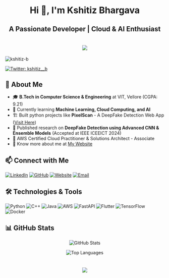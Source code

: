 <h1 align="center">Hi 👋, I'm Kshitiz Bhargava</h1>
<h2 align="center">A Passionate Developer | Cloud & AI Enthusiast</h2>

<h1 align="center">
  <img src="https://readme-typing-svg.herokuapp.com?font=Hubot+Sans&weight=600&size=30&pause=500&color=0F95E8&center=true&width=435&lines=Glad+to+meet+you!">
</h1>

<p align="left"> <img src="https://komarev.com/ghpvc/?username=kshitiz-b&label=Profile%20views&color=0e75b6&style=flat" alt="kshitiz-b" /> </p>

<p align="left"> <a href="https://twitter.com/kshitiz__b" target="blank"><img src="https://img.shields.io/twitter/follow/kshitiz__b?logo=twitter&style=for-the-badge" alt="Twitter: kshitiz__b" /></a> </p>

## 🚀 About Me

- 🎓 **B.Tech in Computer Science & Engineering** at VIT, Vellore (CGPA: 9.21)
- 🌱 Currently learning **Machine Learning, Cloud Computing, and AI**
- 🏗️ Built python projects like **PixelScan** - A DeepFake Detection Web App ([Visit Here](https://pixelscan.site))
- 📝 Published research on **DeepFake Detection using Advanced CNN & Ensemble Models** (Accepted at IEEE ICEEICT 2024)
- 🎯 AWS Certified Cloud Practitioner & Solutions Architect - Associate
- 🔗 Know more about me at [My Website](https://kshitizbhargava.com)

## 📫 Connect with Me

[![LinkedIn](https://img.shields.io/badge/LinkedIn-0077B5?style=for-the-badge&logo=linkedin&logoColor=white)](https://linkedin.com/in/kshitiz-bhargava)
[![GitHub](https://img.shields.io/badge/GitHub-181717?style=for-the-badge&logo=github&logoColor=white)](https://github.com/Kshitiz-b)
[![Website](https://img.shields.io/badge/Website-4285F4?style=for-the-badge&logo=google-chrome&logoColor=white)](https://kshitizbhargava.com)
[![Email](https://img.shields.io/badge/Email-D14836?style=for-the-badge&logo=gmail&logoColor=white)](mailto:kshitizb168@gmail.com)

## 🛠️ Technologies & Tools

![Python](https://img.shields.io/badge/Python-3776AB?style=for-the-badge&logo=python&logoColor=white)
![C++](https://img.shields.io/badge/C++-00599C?style=for-the-badge&logo=c%2B%2B&logoColor=white)
![Java](https://img.shields.io/badge/Java-ED8B00?style=for-the-badge&logo=java&logoColor=white)
![AWS](https://img.shields.io/badge/AWS-232F3E?style=for-the-badge&logo=amazon-aws&logoColor=white)
![FastAPI](https://img.shields.io/badge/FastAPI-009688?style=for-the-badge&logo=fastapi&logoColor=white)
![Flutter](https://img.shields.io/badge/Flutter-02569B?style=for-the-badge&logo=flutter&logoColor=white)
![TensorFlow](https://img.shields.io/badge/TensorFlow-FF6F00?style=for-the-badge&logo=tensorflow&logoColor=white)
![Docker](https://img.shields.io/badge/Docker-2496ED?style=for-the-badge&logo=docker&logoColor=white)

## 📊 GitHub Stats

<p align="center">
  <img src="https://github-readme-stats.vercel.app/api?username=kshitiz-b&show_icons=true&theme=tokyonight" alt="GitHub Stats">
</p>

<p align="center">
  <img src="https://github-readme-stats.vercel.app/api/top-langs/?username=kshitiz-b&layout=compact&theme=tokyonight" alt="Top Languages">
</p>

<h1 align="center">
  <img src="https://readme-typing-svg.herokuapp.com?font=Hubot+Sans&weight=600&size=30&pause=500&color=0F95E8&center=true&width=435&lines=Thanks+for+visiting!">
</h1>
